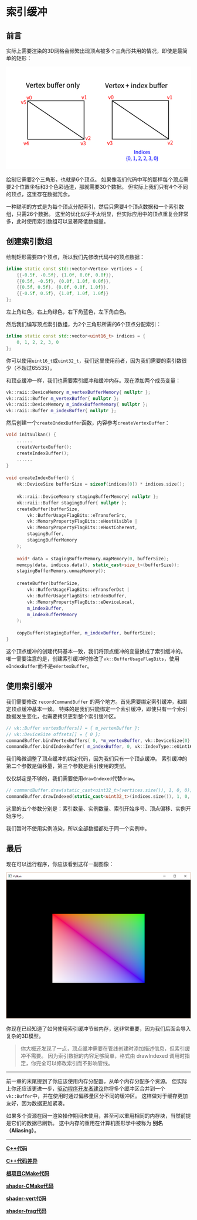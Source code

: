 # **索引缓冲**

## **前言**

实际上需要渲染的3D网格会频繁出现顶点被多个三角形共用的情况，即使是最简单的矩形：

![vertex](../../images/0210/vertex_vs_index.png)

绘制它需要2个三角形，也就是6个顶点。
如果像我们代码中写的那样每个顶点需要2个位置坐标和3个色彩通道，那就需要30个数据。
但实际上我们只有4个不同的顶点，这里存在数据冗余。

一种聪明的方式是为每个顶点分配索引，然后只需要4个顶点数据和一个索引数组，只需26个数据。
这里的优化似乎不太明显，但实际应用中的顶点重复会非常多，此时使用索引数组可以显著降低数据量。

## **创建索引数组**

绘制矩形需要四个顶点，所以我们先修改代码中的顶点数据：

```cpp
inline static const std::vector<Vertex> vertices = {
    {{-0.5f, -0.5f}, {1.0f, 0.0f, 0.0f}},
    {{0.5f, -0.5f}, {0.0f, 1.0f, 0.0f}},
    {{0.5f, 0.5f}, {0.0f, 0.0f, 1.0f}},
    {{-0.5f, 0.5f}, {1.0f, 1.0f, 1.0f}}
};
```

左上角红色，右上角绿色，右下角蓝色，左下角白色。

然后我们编写顶点索引数组，为2个三角形所需的6个顶点分配索引：

```cpp
inline static const std::vector<uint16_t> indices = {
    0, 1, 2, 2, 3, 0
};
```

你可以使用`uint16_t`或`uint32_t`，我们这里使用前者，因为我们需要的索引数很少（不超过65535）。

和顶点缓冲一样，我们也需要索引缓冲和缓冲内存。现在添加两个成员变量：

```cpp
vk::raii::DeviceMemory m_vertexBufferMemory{ nullptr };
vk::raii::Buffer m_vertexBuffer{ nullptr };
vk::raii::DeviceMemory m_indexBufferMemory{ nullptr };
vk::raii::Buffer m_indexBuffer{ nullptr };
```

然后创建一个`createIndexBuffer`函数，内容参考`createVertexBuffer`：

```cpp
void initVulkan() {
    ......
    createVertexBuffer();
    createIndexBuffer();
    ......
}

void createIndexBuffer() {
    vk::DeviceSize bufferSize = sizeof(indices[0]) * indices.size();

    vk::raii::DeviceMemory stagingBufferMemory{ nullptr };
    vk::raii::Buffer stagingBuffer{ nullptr };
    createBuffer(bufferSize, 
        vk::BufferUsageFlagBits::eTransferSrc, 
        vk::MemoryPropertyFlagBits::eHostVisible | 
        vk::MemoryPropertyFlagBits::eHostCoherent,
        stagingBuffer, 
        stagingBufferMemory
    );

    void* data = stagingBufferMemory.mapMemory(0, bufferSize);
    memcpy(data, indices.data(), static_cast<size_t>(bufferSize));
    stagingBufferMemory.unmapMemory();

    createBuffer(bufferSize, 
        vk::BufferUsageFlagBits::eTransferDst |
        vk::BufferUsageFlagBits::eIndexBuffer, 
        vk::MemoryPropertyFlagBits::eDeviceLocal,
        m_indexBuffer, 
        m_indexBufferMemory
    );

    copyBuffer(stagingBuffer, m_indexBuffer, bufferSize);
}
```

这个顶点缓冲的创建代码基本一致，我们将顶点缓冲的变量换成了索引缓冲的。
唯一需要注意的是，创建索引缓冲时修改了`vk::BufferUsageFlagBits`，使用`eIndexBuffer`而不是`eVertexBuffer`。

## **使用索引缓冲**

我们需要修改 `recordCommandBuffer` 的两个地方。首先需要绑定索引缓冲，和绑定顶点缓冲基本一致。
特殊的是我们只能绑定一个索引缓冲，即使只有一个索引数据发生变化，也需要拷贝更新整个索引缓冲区。

```cpp
// vk::Buffer vertexBuffers[] = { m_vertexBuffer };
// vk::DeviceSize offsets[] = { 0 };
commandBuffer.bindVertexBuffers( 0, *m_vertexBuffer, vk::DeviceSize{0} );
commandBuffer.bindIndexBuffer( m_indexBuffer, 0, vk::IndexType::eUint16 );
```

我们略微调整了顶点缓冲的绑定代码，因为我们只有一个顶点缓冲。
索引缓冲的第二个参数是偏移量，第三个参数是索引使用的类型。

仅仅绑定是不够的，我们需要使用`drawIndexed`代替`draw`。

```cpp
// commandBuffer.draw(static_cast<uint32_t>(vertices.size()), 1, 0, 0);
commandBuffer.drawIndexed(static_cast<uint32_t>(indices.size()), 1, 0, 0, 0);
```

这里的五个参数分别是：索引数量、实例数量、索引开始序号、顶点偏移、实例开始序号。

我们暂时不使用实例渲染，所以全部数据都处于同一个实例中。

## **最后**

现在可以运行程序，你应该看到这样一副图像：

![矩形](../../images/0210/indexed_rectangle.png)

你现在已经知道了如何使用索引缓冲节省内存，这非常重要，因为我们后面会导入复杂的3D模型。

> 你大概还发现了一点，顶点缓冲需要在管线创建时添加描述信息，但索引缓冲不需要。
> 因为索引数据的内容足够简单，格式由 drawIndexed 调用时指定，你完全可以修改索引而不影响管线。

---

前一章的末尾提到了你应该使用内存分配器，从单个内存分配多个资源。
但实际上你还应该更进一步，[驱动程序开发者建议](https://developer.nvidia.com/vulkan-memory-management)你将多个缓冲区合并到一个`vk::Buffer`中，并在使用时通过偏移量区分不同的缓冲区。
这样做对于缓存更加友好，因为数据更加紧凑。

如果多个资源在同一渲染操作期间未使用，甚至可以重用相同的内存块，当然前提是它们的数据已刷新。
这中内存的重用在计算机图形学中被称为 **别名（Aliasing）**。

---

**[C++代码](../../codes/02/10_indexbuffer/main.cpp)**

**[C++代码差异](../../codes/02/10_indexbuffer/main.diff)**

**[根项目CMake代码](../../codes/02/00_vertexinput/CMakeLists.txt)**

**[shader-CMake代码](../../codes/02/00_vertexinput/shaders/CMakeLists.txt)**

**[shader-vert代码](../../codes/02/00_vertexinput/shaders/shader.vert)**

**[shader-frag代码](../../codes/02/00_vertexinput/shaders/shader.frag)**
